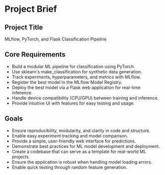 # Project Brief

## Project Title
MLflow, PyTorch, and Flask Classification Pipeline

## Core Requirements
- Build a modular ML pipeline for classification using PyTorch.
- Use sklearn's make_classification for synthetic data generation.
- Track experiments, hyperparameters, and metrics with MLflow.
- Register the best model in the MLflow Model Registry.
- Deploy the best model via a Flask web application for real-time inference.
- Handle device compatibility (CPU/GPU) between training and inference.
- Provide intuitive UI with features for easy testing and usage.

## Goals
- Ensure reproducibility, modularity, and clarity in code and structure.
- Enable easy experiment tracking and model comparison.
- Provide a simple, user-friendly web interface for predictions.
- Demonstrate best practices for ML model development and deployment.
- Create a codebase that can serve as a template for real-world ML projects.
- Ensure the application is robust when handling model loading errors.
- Enable quick testing through random feature generation. 